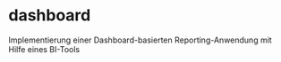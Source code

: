 # dashboard
Implementierung einer Dashboard-basierten  Reporting-Anwendung mit Hilfe eines BI-Tools
